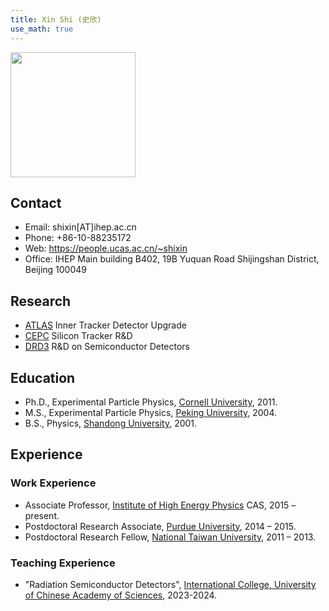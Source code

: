 ```yaml
---
title: Xin Shi (史欣)
use_math: true 
---
```


<img src="/about/Xin_Shi.png" width="200"/>


## Contact 
- Email: shixin[AT]ihep.ac.cn 
- Phone: +86-10-88235172
- Web: <https://people.ucas.ac.cn/~shixin>    
- Office: IHEP Main building B402, 19B Yuquan Road Shijingshan District, Beijing 100049

## Research 
- [ATLAS](http://atlas.cern) Inner Tracker Detector Upgrade 
- [CEPC](http://cepc.ihep.ac.cn) Silicon Tracker R&D
- [DRD3](https://drd3.web.cern.ch) R&D on Semiconductor Detectors

## Education
- Ph.D., Experimental Particle Physics, [Cornell University](http://www.cornell.edu), 2011.
- M.S., Experimental Particle Physics, [Peking University](http://www.pku.edu.cn), 2004.
- B.S., Physics, [Shandong University](http://www.sdu.edu.cn), 2001. 


## Experience
   
### Work Experience

- Associate Professor, [Institute of High Energy Physics](http://www.ihep.cas.cn) CAS, 2015 – present.
- Postdoctoral Research Associate, [Purdue University](http://www.purdue.edu), 2014 – 2015.
- Postdoctoral Research Fellow, [National Taiwan University](http://www.ntu.edu.tw), 2011 – 2013.


### Teaching Experience

- "Radiation Semiconductor Detectors", [International College, University of Chinese Academy of Sciences](https://ic-en.ucas.ac.cn), 2023-2024. 

